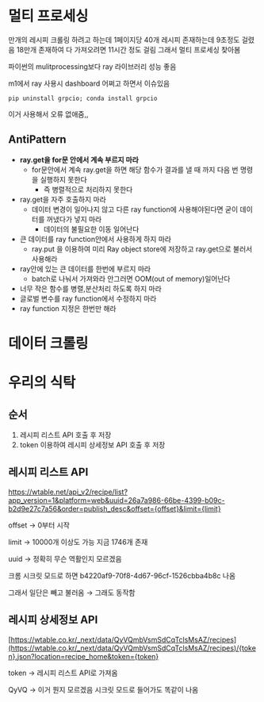 # 멀티 프로세싱
만개의 레시피 크롤링 하려고 하는데 1페이지당 40개 레시피 존재하는데 9초정도 걸렸음
18만개 존재하여 다 가져오려면 11시간 정도 걸림 
그래서 멀티 프로세싱 찾아봄

파이썬의 mulitprocessing보다 ray 라이브러리 성능 좋음

m1에서 ray 사용시 dashboard 어쩌고 하면서 이슈있음
```
pip uninstall grpcio; conda install grpcio
```
이거 사용해서 오류 없애줌,,

## AntiPattern
- **ray.get을 for문 안에서 계속 부르지 마라**
  - for문안에서 계속 ray.get을 하면 해당 함수가 결과를 낼 때 까지 다음 번 명령을 실행하지 못한다
    - 즉 병렬적으로 처리하지 못한다
- ray.get을 자주 호출하지 마라
  - 데이터 변경이 일어나지 않고 다른 ray function에 사용해야된다면 굳이 데이터를 꺼냈다가 넣지 마라
    - 데이터의 불필요한 이동 일어난다
- 큰 데이터를 ray function안에서 사용하게 하지 마라
  - ray.put 을 이용하여 미리 Ray object store에 저장하고 ray.get으로 불러서 사용해라
- ray안에 있는 큰 데이터를 한번에 부르지 마라
  - batch로 나눠서 가져와라 안그러면 OOM(out of memory)일어난다
- 너무 작은 함수를 병렬,분산처리 하도록 하지 마라
- 글로벌 변수를 ray function에서 수정하지 마라
- ray function 지정은 한번만 해라

# 데이터 크롤링
# 우리의 식탁

## 순서

1. 레시피 리스트 API 호출 후 저장
2. token 이용하여 레시피 상세정보 API 호출 후 저장

## 레시피 리스트 API

https://wtable.net/api_v2/recipe/list?app_version=1&platform=web&uuid=26a7a986-66be-4399-b09c-b2d9e27c7a56&order=publish_desc&offset={offset}&limit={limit}

offset → 0부터 시작

limit → 10000개 이상도 가능 지금 1746개 존재

uuid → 정확히 무슨 역활인지 모르겠음

크롬 시크릿 모드로 하면 b4220af9-70f8-4d67-96cf-1526cbba4b8c 나옴

그래서 일단은 빼고 불러옴 → 그래도 동작함

## 레시피 상세정보 API

[https://wtable.co.kr/_next/data/QyVQmbVsmSdCqTclsMsAZ/recipes](https://wtable.co.kr/_next/data/QyVQmbVsmSdCqTclsMsAZ/recipes)/{token}.json?location=recipe_home&token={token}

token → 레시피 리스트 API로 가져옴

QyVQ → 이거 뭔지 모르겠음 시크릿 모드로 들어가도 똑같이 나옴
